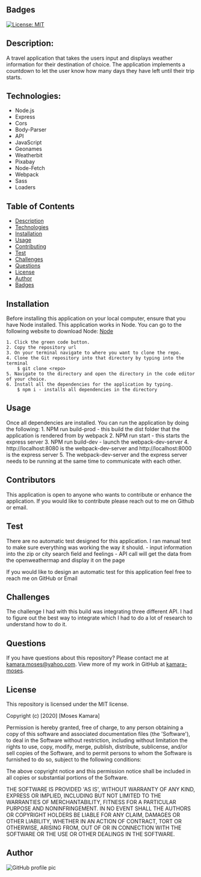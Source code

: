 ## Badges
[![License: MIT](https://img.shields.io/badge/License-MIT-yellow.svg)](https://opensource.org/licenses/MIT)

## Description:
A travel application that takes the users input and displays weather information for their destination of choice. The application implements a countdown to let the user know how many days they have left until their trip starts.

## Technologies:
- Node.js
- Express
- Cors
- Body-Parser
- API
- JavaScript
- Geonames
- Weatherbit
- Pixabay
- Node-Fetch
- Webpack
- Sass
- Loaders


## Table of Contents
* [Description](#description)
* [Technologies](#topics)
* [Installation](#installation)
* [Usage](#usage)
* [Contributing](#contributing)
* [Test](#test)
* [Challenges](#challenges)
* [Questions](#questions)
* [License](#license)
* [Author](#Author)
* [Badges](#badges)

## Installation
Before installing this application on your local computer, ensure that you have Node installed. This application works in Node. You can go to the following website to download Node: <a href='https://nodejs.org/en/'>Node</a>

    1. Click the green code button.
    2. Copy the repository url
    3. On your terminal navigate to where you want to clone the repo.
    4. Clone the Git repository into that directory by typing into the terminal
        $ git clone <repo>
    5. Navigate to the directory and open the directory in the code editor of your choice.
    6. Install all the dependencies for the application by typing.
        $ npm i - installs all dependencies in the directory

## Usage
Once all dependencies are installed. You can run the application by doing the following:
    1. NPM run build-prod - this build the dist folder that the application is rendered from by webpack
    2. NPM run start - this starts the express server
    3. NPM run build-dev - launch the webpack-dev-server
    4. http://localhost:8080 is the webpack-dev-server and http://localhost:8000 is the express server
    5. The webpack-dev-server and the express server needs to be running at the same time to communicate with each other.


## Contributors
This application is open to anyone who wants to contribute or enhance the application. If you would like to contribute please reach out to me on Github or email.

## Test
There are no automatic test designed for this application. I ran manual test to make sure everything was working the way it should.
    - input information into the zip or city search field and feelings
    - API call will get the data from the openweathermap and display it on the page

If you would like to design an automatic test for this application feel free to reach me on GitHub or Email

## Challenges
The challenge I had with this build was integrating three different API. I had to figure out the best way to integrate which I had to do a lot of research to understand how to do it.

## Questions
If you have questions about this repository? Please contact me at [kamara.moses@yahoo.com](mailto:kamara.moses@yahoo.com). View more of my work in GitHub at [kamara-moses](https://github.com/kamara-moses).

## License
This repository is licensed under the MIT license.

Copyright (c) [2020] [Moses Kamara]

Permission is hereby granted, free of charge, to any person obtaining a copy of this software and associated documentation files (the 'Software'), to deal in the Software without restriction, including without limitation the rights to use, copy, modify, merge, publish, distribute, sublicense, and/or sell copies of the Software, and to permit persons to whom the Software is furnished to do so, subject to the following conditions:

The above copyright notice and this permission notice shall be included in all copies or substantial portions of the Software.

THE SOFTWARE IS PROVIDED 'AS IS', WITHOUT WARRANTY OF ANY KIND, EXPRESS OR IMPLIED, INCLUDING BUT NOT LIMITED TO THE WARRANTIES OF MERCHANTABILITY, FITNESS FOR A PARTICULAR PURPOSE AND NONINFRINGEMENT. IN NO EVENT SHALL THE AUTHORS OR COPYRIGHT HOLDERS BE LIABLE FOR ANY CLAIM, DAMAGES OR OTHER LIABILITY, WHETHER IN AN ACTION OF CONTRACT, TORT OR OTHERWISE, ARISING FROM, OUT OF OR IN CONNECTION WITH THE SOFTWARE OR THE USE OR OTHER DEALINGS IN THE SOFTWARE.

## Author 
![GitHub profile pic](https://avatars3.githubusercontent.com/u/65128951?v=4)
